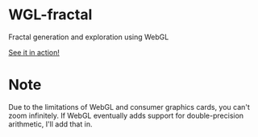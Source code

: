 # WGL-fractal
Fractal generation and exploration using WebGL

[See it in action!](https://shawnwalton.github.io/WGL-fractal)

# Note
Due to the limitations of WebGL and consumer graphics cards, you can't zoom infinitely. If WebGL eventually adds support for double-precision arithmetic, I'll add that in.
